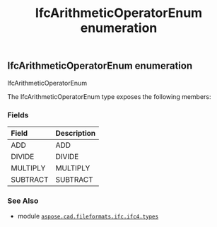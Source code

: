 ﻿---
title: IfcArithmeticOperatorEnum enumeration
second_title: Aspose.CAD for Python via .NET API References
description: 
type: docs
weight: 2020
url: /python-net/aspose.cad.fileformats.ifc.ifc4.types/ifcarithmeticoperatorenum/
is_root: false
---

## IfcArithmeticOperatorEnum enumeration

IfcArithmeticOperatorEnum



The IfcArithmeticOperatorEnum type exposes the following members:

### Fields
| Field | Description |
| :- | :- |
| ADD | ADD |
| DIVIDE | DIVIDE |
| MULTIPLY | MULTIPLY |
| SUBTRACT | SUBTRACT |



### See Also
* module [`aspose.cad.fileformats.ifc.ifc4.types`](..)
